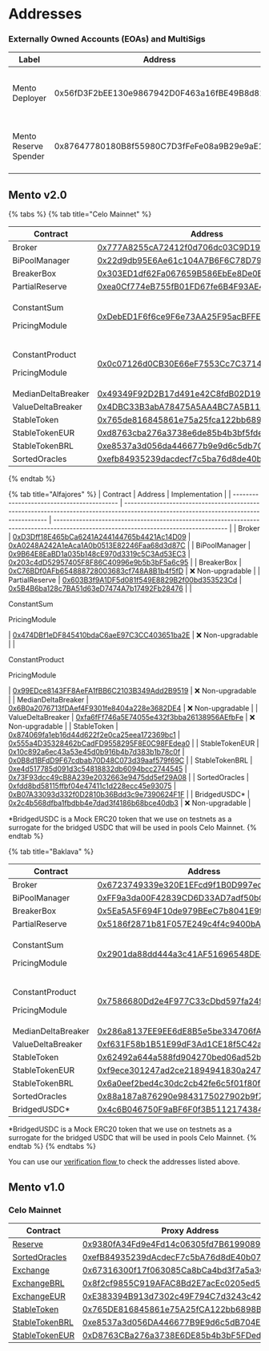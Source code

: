 # Addresses

### Externally Owned Accounts (EOAs) and MultiSigs

| Label                 | Address                                    | Notes                                                 |
| --------------------- | ------------------------------------------ | ----------------------------------------------------- |
| Mento Deployer        | 0x56fD3F2bEE130e9867942D0F463a16fBE49B8d81 | Used for contract creation on all environments        |
| Mento Reserve Spender | 0x87647780180B8f55980C7D3fFeFe08a9B29e9aE1 | Used with the Partial Reserve for the MU01 deployment |

## Mento v2.0

{% tabs %}
{% tab title="Celo Mainnet" %}


<table><thead><tr><th>Contract</th><th width="340.66666666666663">Address</th><th>Implementation</th></tr></thead><tbody><tr><td>Broker</td><td><a href="https://explorer.celo.org/mainnet/address/0x777A8255cA72412f0d706dc03C9D1987306B4CaD">0x777A8255cA72412f0d706dc03C9D1987306B4CaD</a></td><td><a href="https://explorer.celo.org/mainnet/address/0x1B78f6acD05e7BcB00f74863bfd8a7C264143e37">0x1B78f6acD05e7BcB00f74863bfd8a7C264143e37</a></td></tr><tr><td>BiPoolManager</td><td><a href="https://explorer.celo.org/mainnet/address/0x22d9db95E6Ae61c104A7B6F6C78D7993B94ec901">0x22d9db95E6Ae61c104A7B6F6C78D7993B94ec901</a></td><td><a href="https://explorer.celo.org/mainnet/address/0xa3D754445f8C3a8134F64467826352885558FD65">0xa3D754445f8C3a8134F64467826352885558FD65</a></td></tr><tr><td>BreakerBox</td><td><a href="https://explorer.celo.org/mainnet/address/0x303ED1df62Fa067659B586EbEe8De0EcE824Ab39">0x303ED1df62Fa067659B586EbEe8De0EcE824Ab39</a></td><td>❌ Non-upgradable</td></tr><tr><td>PartialReserve</td><td><a href="https://explorer.celo.org/mainnet/address/0xea0Cf774eB755fB01FD67fe6B4F93AE4E167afe2">0xea0Cf774eB755fB01FD67fe6B4F93AE4E167afe2</a></td><td><a href="https://explorer.celo.org/mainnet/address/0xfD9651862Bc1965349E92073152112289393b57d">0xfD9651862Bc1965349E92073152112289393b57d</a></td></tr><tr><td><p>ConstantSum</p><p>PricingModule</p></td><td><a href="https://explorer.celo.org/mainnet/address/0xDebED1F6f6ce9F6e73AA25F95acBFFE2397550Fb">0xDebED1F6f6ce9F6e73AA25F95acBFFE2397550Fb</a></td><td>❌ Non-upgradable</td></tr><tr><td><p>ConstantProduct</p><p>PricingModule</p></td><td><a href="https://explorer.celo.org/mainnet/address/0x0c07126d0CB30E66eF7553Cc7C37143B4f06DddB/contracts#address-tabs">0x0c07126d0CB30E66eF7553Cc7C37143B4f06DddB</a></td><td>❌ Non-upgradable</td></tr><tr><td>MedianDeltaBreaker</td><td><a href="https://explorer.celo.org/mainnet/address/0x49349F92D2B17d491e42C8fdB02D19f072F9B5D9">0x49349F92D2B17d491e42C8fdB02D19f072F9B5D9</a></td><td>❌ Non-upgradable</td></tr><tr><td>ValueDeltaBreaker</td><td><a href="https://explorer.celo.org/mainnet/address/0x4DBC33B3abA78475A5AA4BC7A5B11445d387BF68">0x4DBC33B3abA78475A5AA4BC7A5B11445d387BF68</a></td><td>❌ Non-upgradable</td></tr><tr><td>StableToken</td><td><a href="https://explorer.celo.org/mainnet/address/0x765DE816845861e75A25fCA122bb6898B8B1282a">0x765de816845861e75a25fca122bb6898b8b1282a</a></td><td><a href="https://explorer.celo.org/mainnet/address/0x7ae2f384fE14EaD85779f9224558862D6d3E4f28">0x7ae2f384fE14EaD85779f9224558862D6d3E4f28</a></td></tr><tr><td>StableTokenEUR</td><td><a href="https://explorer.celo.org/mainnet/address/0xd8763cba276a3738e6de85b4b3bf5fded6d6ca73">0xd8763cba276a3738e6de85b4b3bf5fded6d6ca73</a></td><td><a href="https://explorer.celo.org/mainnet/address/0xF6Ce8cf541eCf560f829ef5680683a06D41a6C33">0xF6Ce8cf541eCf560f829ef5680683a06D41a6C33</a></td></tr><tr><td>StableTokenBRL</td><td><a href="https://explorer.celo.org/mainnet/address/0xe8537a3d056da446677b9e9d6c5db704eaab4787">0xe8537a3d056da446677b9e9d6c5db704eaab4787</a></td><td><a href="https://explorer.celo.org/mainnet/address/0x273F1aA3E574BaF38D0C0D668E06B4490c172bC7">0x273F1aA3E574BaF38D0C0D668E06B4490c172bC7</a></td></tr><tr><td>SortedOracles</td><td><a href="https://explorer.celo.org/mainnet/address/0xefb84935239dacdecf7c5ba76d8de40b077b7b33">0xefb84935239dacdecf7c5ba76d8de40b077b7b33</a></td><td><a href="https://explorer.celo.org/mainnet/address/0x4B621443c1c749ef5252e8AEE158A52B5eCe304A">0x4B621443c1c749ef5252e8AEE158A52B5eCe304A</a></td></tr></tbody></table>
{% endtab %}

{% tab title="Alfajores" %}
| Contract                                   | Address                                                                                                                              | Implementation                                                                                                                       |
| ------------------------------------------ | ------------------------------------------------------------------------------------------------------------------------------------ | ------------------------------------------------------------------------------------------------------------------------------------ |
| Broker                                     | [0xD3Dff18E465bCa6241A244144765b4421Ac14D09](https://explorer.celo.org/alfajores/address/0xD3Dff18E465bCa6241A244144765b4421Ac14D09) | [0xA0248A242A1eAca1A0b0513E82246Faa68d3d87C](https://explorer.celo.org/alfajores/address/0xA0248A242A1eAca1A0b0513E82246Faa68d3d87C) |
| BiPoolManager                              | [0x9B64E8EaBD1a035b148cE970d3319c5C3Ad53EC3](https://explorer.celo.org/alfajores/address/0x9B64E8EaBD1a035b148cE970d3319c5C3Ad53EC3) | [0x203c4dD52957405F8F86C40996e9b5b3bF5a6c95](https://explorer.celo.org/alfajores/address/0x203c4dD52957405F8F86C40996e9b5b3bF5a6c95) |
| BreakerBox                                 | [0xC76BDf0AFb654888728003683cf748A8B1b4f5fD](https://explorer.celo.org/alfajores/address/0xC76BDf0AFb654888728003683cf748A8B1b4f5fD) | ❌ Non-upgradable                                                                                                                     |
| PartialReserve                             | [0x603B3f9A1DF5d081f549E8829B2f00bd353523Cd](https://explorer.celo.org/alfajores/address/0x603B3f9A1DF5d081f549E8829B2f00bd353523Cd) | [0x5B4B6ba128c7BA51d63eD7474A7b17492Fb28476](https://explorer.celo.org/alfajores/address/0x5B4B6ba128c7BA51d63eD7474A7b17492Fb28476) |
| <p>ConstantSum</p><p>PricingModule</p>     | [0x474DBf1eDF845410bdaC6aeE97C3CC403651ba2E](https://explorer.celo.org/alfajores/address/0x474DBf1eDF845410bdaC6aeE97C3CC403651ba2E) | ❌ Non-upgradable                                                                                                                     |
| <p>ConstantProduct</p><p>PricingModule</p> | [0x99EDce8143FF8AeFA1fBB6C2103B349Add2B9519](https://explorer.celo.org/alfajores/address/0x99EDce8143FF8AeFA1fBB6C2103B349Add2B9519) | ❌ Non-upgradable                                                                                                                     |
| MedianDeltaBreaker                         | [0x6B0a2076713fDAef4F9301fe8404a228e3682DE4](https://explorer.celo.org/alfajores/address/0x6B0a2076713fDAef4F9301fe8404a228e3682DE4) | ❌ Non-upgradable                                                                                                                     |
| ValueDeltaBreaker                          | [0xfa6fFf746a5E74055e432f3bba26138956AEfbFe](https://explorer.celo.org/alfajores/address/0xfa6fFf746a5E74055e432f3bba26138956AEfbFe) | ❌ Non-upgradable                                                                                                                     |
| StableToken                                | [0x874069fa1eb16d44d622f2e0ca25eea172369bc1](https://explorer.celo.org/alfajores/address/0x874069fa1eb16d44d622f2e0ca25eea172369bc1) | [0x555a4D35328462bCadFD9558295F8E0C98FEdea0](https://explorer.celo.org/alfajores/address/0x555a4D35328462bCadFD9558295F8E0C98FEdea0) |
| StableTokenEUR                             | [0x10c892a6ec43a53e45d0b916b4b7d383b1b78c0f](https://explorer.celo.org/alfajores/address/0x10c892a6ec43a53e45d0b916b4b7d383b1b78c0f) | [0x0B8d1BFdD9F67cdbab70D48C073d39aaf579f69C](https://explorer.celo.org/alfajores/address/0x0B8d1BFdD9F67cdbab70D48C073d39aaf579f69C) |
| StableTokenBRL                             | [0xe4d517785d091d3c54818832db6094bcc2744545](https://explorer.celo.org/alfajores/address/0xe4d517785d091d3c54818832db6094bcc2744545) | [0x73F93dcc49cB8A239e2032663e9475dd5ef29A08](https://explorer.celo.org/alfajores/address/0x73F93dcc49cB8A239e2032663e9475dd5ef29A08) |
| SortedOracles                              | [0xfdd8bd58115ffbf04e47411c1d228ecc45e93075](https://explorer.celo.org/alfajores/address/0xfdd8bd58115ffbf04e47411c1d228ecc45e93075) | [0xB07A33093d332f0D2810b36Bdd3c9e7390624F1F](https://explorer.celo.org/alfajores/address/0xB07A33093d332f0D2810b36Bdd3c9e7390624F1F) |
| BridgedUSDC\*                              | [0x2c4b568dfba1fbdbb4e7dad3f4186b68bce40db3](https://explorer.celo.org/alfajores/address/0x2c4b568dfba1fbdbb4e7dad3f4186b68bce40db3) | ❌ Non-upgradable                                                                                                                     |

\*BridgedUSDC is a Mock ERC20 token that we use on testnets as a surrogate for the bridged USDC that will be used in pools Celo Mainnet.
{% endtab %}

{% tab title="Baklava" %}
<table><thead><tr><th width="222">Contract</th><th>Address</th><th>Implementation</th><th data-hidden></th><th data-hidden></th></tr></thead><tbody><tr><td>Broker</td><td><a href="https://explorer.celo.org/baklava/address/0xB881aF21C5A9ff8e8d5E4C900F67F066C6CB7936">0x6723749339e320E1EFcd9f1B0D997ecb45587208</a></td><td><a href="https://explorer.celo.org/baklava/address/0xb474472410F72c292280Ad6778978b49B8F7e68c">0xb474472410F72c292280Ad6778978b49B8F7e68c</a></td><td></td><td></td></tr><tr><td>BiPoolManager</td><td><a href="https://explorer.celo.org/baklava/address/0xFF9a3da00F42839CD6D33AD7adf50bCc97B41411">0xFF9a3da00F42839CD6D33AD7adf50bCc97B41411</a></td><td><a href="https://explorer.celo.org/baklava/address/0xf0e764Da1E61Bd5421692e5d02bdad9f3B09f825/">0xf0e764Da1E61Bd5421692e5d02bdad9f3B09f825</a></td><td></td><td></td></tr><tr><td>BreakerBox</td><td><a href="https://explorer.celo.org/baklava/address/0x5Ea5A5F694F10de979BEeC7b8041E9f931F54bc7">0x5Ea5A5F694F10de979BEeC7b8041E9f931F54bc7</a></td><td>❌ Non-upgradable</td><td></td><td></td></tr><tr><td>PartialReserve</td><td><a href="https://explorer.celo.org/baklava/address/0x5186f2871b81F057E249c4f4c9400bAbD9689c5d">0x5186f2871b81F057E249c4f4c9400bAbD9689c5d</a></td><td><a href="https://explorer.celo.org/baklava/address/0x1888c9f6d77dDc5517074cb77F024871B9614002">0x1888c9f6d77dDc5517074cb77F024871B9614002</a></td><td></td><td></td></tr><tr><td><p>ConstantSum</p><p>PricingModule</p></td><td><a href="https://explorer.celo.org/baklava/address/0x2901da88dd444a3c41AF51696548DEe3524Cf8Dc">0x2901da88dd444a3c41AF51696548DEe3524Cf8Dc</a></td><td>❌ Non-upgradable</td><td></td><td></td></tr><tr><td><p>ConstantProduct</p><p>PricingModule</p></td><td><a href="https://explorer.celo.org/baklava/address/0x7586680Dd2e4F977C33cDbd597fa2490e342CbA2">0x7586680Dd2e4F977C33cDbd597fa2490e342CbA2</a></td><td>❌ Non-upgradable</td><td></td><td></td></tr><tr><td>MedianDeltaBreaker</td><td><a href="https://explorer.celo.org/baklava/address/0x286a8137EE9EE6dE8B5e5be334706fA812400994">0x286a8137EE9EE6dE8B5e5be334706fA812400994</a></td><td>❌ Non-upgradable</td><td></td><td></td></tr><tr><td>ValueDeltaBreaker</td><td><a href="https://explorer.celo.org/baklava/address/0xf631F58b1B51E99dF3Ad1CE18f5C42ab41e4A17a">0xf631F58b1B51E99dF3Ad1CE18f5C42ab41e4A17a</a></td><td>❌ Non-upgradable</td><td></td><td></td></tr><tr><td>StableToken</td><td><a href="https://explorer.celo.org/baklava/address/0x62492a644a588fd904270bed06ad52b9abfea1ae">0x62492a644a588fd904270bed06ad52b9abfea1ae</a></td><td><a href="https://explorer.celo.org/baklava/address/0xEeFeFD9A550e45a4CB5bF9a00730575FA432324C">0xEeFeFD9A550e45a4CB5bF9a00730575FA432324C</a></td><td></td><td></td></tr><tr><td>StableTokenEUR</td><td><a href="https://explorer.celo.org/baklava/address/0xf9ece301247ad2ce21894941830a2470f4e774ca">0xf9ece301247ad2ce21894941830a2470f4e774ca</a></td><td><a href="https://explorer.celo.org/baklava/address/0x17A59968689d209bE30fF52E0C56FF98ace9ee70">0x17A59968689d209bE30fF52E0C56FF98ace9ee70</a></td><td></td><td></td></tr><tr><td>StableTokenBRL</td><td><a href="https://explorer.celo.org/baklava/address/0x6a0eef2bed4c30dc2cb42fe6c5f01f80f7ef16d1">0x6a0eef2bed4c30dc2cb42fe6c5f01f80f7ef16d1</a></td><td><a href="https://explorer.celo.org/baklava/address/0x90bf93550DF89E5625eB90e6ad2B588E8036cD83">0x90bf93550DF89E5625eB90e6ad2B588E8036cD83</a></td><td></td><td></td></tr><tr><td>SortedOracles</td><td><a href="https://explorer.celo.org/baklava/address/0x88a187a876290e9843175027902b9f7f1b092c88">0x88a187a876290e9843175027902b9f7f1b092c88</a></td><td><a href="https://explorer.celo.org/baklava/address/0x2e229aa95c67baa6c08073f26ABA8E4083e98489">0x2e229aa95c67baa6c08073f26ABA8E4083e98489</a></td><td></td><td></td></tr><tr><td>BridgedUSDC*</td><td><a href="https://explorer.celo.org/baklava/address/0x4c6B046750F9aBF6F0f3B511217438451bc6Aa02">0x4c6B046750F9aBF6F0f3B511217438451bc6Aa02</a></td><td>❌ Non-upgradable</td><td></td><td></td></tr></tbody></table>

\*BridgedUSDC is a Mock ERC20 token that we use on testnets as a surrogate for the bridged USDC that will be used in pools Celo Mainnet.
{% endtab %}
{% endtabs %}

You can use our [verification flow ](verification.md)to check the addresses listed above.

## Mento v1.0

### Celo Mainnet

| Contract                                                                                                 | Proxy Address                                                                                                                      | Implementation Address                                                                                                             |
| -------------------------------------------------------------------------------------------------------- | ---------------------------------------------------------------------------------------------------------------------------------- | ---------------------------------------------------------------------------------------------------------------------------------- |
| [Reserve](https://github.com/mento-protocol/mento-core/blob/develop/contracts/Reserve.sol)               | [0x9380fA34Fd9e4Fd14c06305fd7B6199089eD4eb9](https://explorer.celo.org/mainnet/address/0x9380fA34Fd9e4Fd14c06305fd7B6199089eD4eb9) | [0x907F37A0e9B003dF15500C025f7ACb496A726aA0](https://explorer.celo.org/mainnet/address/0x907F37A0e9B003dF15500C025f7ACb496A726aA0) |
| [SortedOracles](https://github.com/mento-protocol/mento-core/blob/develop/contracts/SortedOracles.sol)   | [0xefB84935239dAcdecF7c5bA76d8dE40b077B7b33](https://explorer.celo.org/mainnet/address/0xefB84935239dAcdecF7c5bA76d8dE40b077B7b33) | [0xaf5D514bB94023C9Af979821F59A5Eecde0986EF](https://explorer.celo.org/mainnet/address/0xaf5D514bB94023C9Af979821F59A5Eecde0986EF) |
| [Exchange](https://github.com/mento-protocol/mento-core/blob/develop/contracts/Exchange.sol)             | [0x67316300f17f063085Ca8bCa4bd3f7a5a3C66275](https://explorer.celo.org/mainnet/address/0x67316300f17f063085Ca8bCa4bd3f7a5a3C66275) | [0x9A470D789BCd392ae4c8f22DB8425b5eF139906C](https://explorer.celo.org/mainnet/address/0x9A470D789BCd392ae4c8f22DB8425b5eF139906C) |
| [ExchangeBRL](https://github.com/mento-protocol/mento-core/blob/develop/contracts/ExchangeBRL.sol)       | [0x8f2cf9855C919AFAC8Bd2E7acEc0205ed568a4EA](https://explorer.celo.org/mainnet/address/0x8f2cf9855C919AFAC8Bd2E7acEc0205ed568a4EA) | [0x0d4a42B2fc30AfBF6b6e8f5CE49A659E38A2D112](https://explorer.celo.org/mainnet/address/0x0d4a42B2fc30AfBF6b6e8f5CE49A659E38A2D112) |
| [ExchangeEUR](https://github.com/mento-protocol/mento-core/blob/develop/contracts/ExchangeEUR.sol)       | [0xE383394B913d7302c49F794C7d3243c429d53D1d](https://explorer.celo.org/mainnet/address/0xE383394B913d7302c49F794C7d3243c429d53D1d) | [0x32C2dcB7730eD6Fc1Eac0444a668F38Fd7B5dc8D](https://explorer.celo.org/mainnet/address/0x32C2dcB7730eD6Fc1Eac0444a668F38Fd7B5dc8D) |
| [StableToken](https://github.com/mento-protocol/mento-core/blob/develop/contracts/StableToken.sol)       | [0x765DE816845861e75A25fCA122bb6898B8B1282a](https://explorer.celo.org/mainnet/address/0x765DE816845861e75A25fCA122bb6898B8B1282a) | [0x18E6BFDc909063F7445E410a5495264619495bCB](https://explorer.celo.org/mainnet/address/0x18E6BFDc909063F7445E410a5495264619495bCB) |
| [StableTokenBRL](https://github.com/mento-protocol/mento-core/blob/develop/contracts/StableTokenBRL.sol) | [0xe8537a3d056DA446677B9E9d6c5dB704EaAb4787](https://explorer.celo.org/mainnet/address/0xe8537a3d056DA446677B9E9d6c5dB704EaAb4787) | [0x5e72978225b5777298B28B7EA543bf0C5FEDDEc8](https://explorer.celo.org/mainnet/address/0x5e72978225b5777298B28B7EA543bf0C5FEDDEc8) |
| [StableTokenEUR](https://github.com/mento-protocol/mento-core/blob/develop/contracts/StableTokenEUR.sol) | [0xD8763CBa276a3738E6DE85b4b3bF5FDed6D6cA73](https://explorer.celo.org/mainnet/address/0xD8763CBa276a3738E6DE85b4b3bF5FDed6D6cA73) | [0x09933e89986FeA776C3Be3556dBF9BA23c240bB3](https://explorer.celo.org/mainnet/address/0x09933e89986FeA776C3Be3556dBF9BA23c240bB3) |
